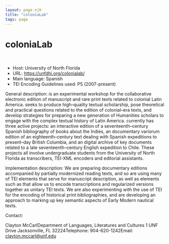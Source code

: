 ```yaml
---
layout: page.njk
title: "coloniaLab"
tags: page
---
```

# coloniaLab



 
 


* Host: University of North Florida
* URL: <https://unfdhi.org/colonialab/>
* Main language: Spanish
* TEI Encoding Guidelines used: P5 (2007-present)


 General description: is an experimental workshop for the collaborative electronic
 edition of manuscript and rare print texts related to colonial Latin America. seeks
 to produce high–quality textual scholarship, pose theoretical and practical questions
 related to the edition of colonial–era texts, and develop strategies for preparing
 a new generation of Humanities scholars to engage with the complex textual history
 of Latin America. currently has three active projects: an interactive edition of a
 seventeenth–century Spanish bibliography of books about the Indies, an documentary
 variorum edition of an eighteenth–century text dealing with Spanish expeditions to
 present–day British Columbia, and an digital archive of key documents related to a
 late seventeenth–century English expedition to Chile. These projects all involve undergraduate
 students from the University of North Florida as transcribers, TEI-XML encoders and
 editorial assistants.
 
 Implementation description:
 We are preparing documentary editions accompanied by partially modernized reading
 texts, and so are using many of TEI elements that serve for manuscript description,
 as well as elements such as <choice> that allow us to encode transcriptions and regularized
 versions together as unitary TEI texts. We are also experimenting with the use of
 TEI for the encoding of historical print bibliographies, and are developing an approach
 to marking up key semantic aspects of Early Modern nautical texts.
 
 Contact:
 
 
 Clayton McCarlDepartment of Languages, Literatures and Cultures
 1 UNF Drive
 Jacksonville, FL 32224Telephone: 904-620-1242Email: [clayton.mccarl@unf.edu](mailto:clayton.mccarl@unf.edu)

